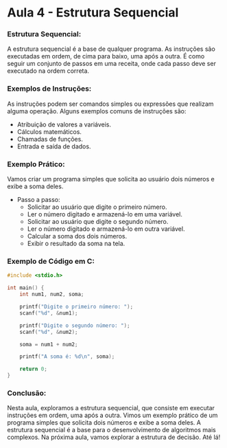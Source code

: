 # Aula 4 - Estrutura Sequencial

### Estrutura Sequencial:

A estrutura sequencial é a base de qualquer programa. As instruções são executadas em ordem, de cima para baixo, uma após a outra. É como seguir um conjunto de passos em uma receita, onde cada passo deve ser executado na ordem correta.

### Exemplos de Instruções:

As instruções podem ser comandos simples ou expressões que realizam alguma operação.
Alguns exemplos comuns de instruções são:
- Atribuição de valores a variáveis.
- Cálculos matemáticos.
- Chamadas de funções.
- Entrada e saída de dados.

### Exemplo Prático:

Vamos criar um programa simples que solicita ao usuário dois números e exibe a soma deles.
- Passo a passo:
  - Solicitar ao usuário que digite o primeiro número.
  - Ler o número digitado e armazená-lo em uma variável.
  - Solicitar ao usuário que digite o segundo número.
  - Ler o número digitado e armazená-lo em outra variável.
  - Calcular a soma dos dois números.
  - Exibir o resultado da soma na tela.

### Exemplo de Código em C:
``` C
#include <stdio.h>

int main() {
    int num1, num2, soma;

    printf("Digite o primeiro número: ");
    scanf("%d", &num1);

    printf("Digite o segundo número: ");
    scanf("%d", &num2);

    soma = num1 + num2;

    printf("A soma é: %d\n", soma);

    return 0;
}
```

### Conclusão:
Nesta aula, exploramos a estrutura sequencial, que consiste em executar instruções em ordem, uma após a outra. Vimos um exemplo prático de um programa simples que solicita dois números e exibe a soma deles. A estrutura sequencial é a base para o desenvolvimento de algoritmos mais complexos. Na próxima aula, vamos explorar a estrutura de decisão. Até lá!

